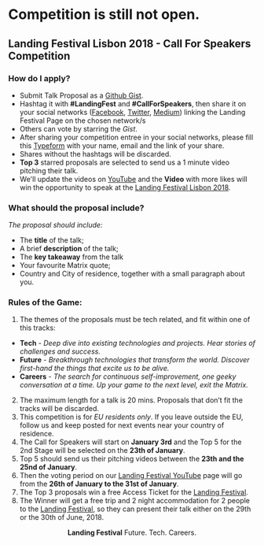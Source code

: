 # Competition is still not open.

## Landing Festival Lisbon 2018 - Call For Speakers Competition

### How do I apply?

- Submit Talk Proposal as a [Github Gist](https://gist.github.com/).
- Hashtag it with __#LandingFest__ and __#CallForSpeakers__, then share it on your social networks ([Facebook](https://www.facebook.com/LandingFestivalPage/), [Twitter](https://twitter.com/LandingFest), [Medium](https://medium.com/landingfestival)) linking the Landing Festival Page on the chosen network/s
- Others can vote by starring the *Gist*.
- After sharing your competition entree in your social networks, please fill this [Typeform](https://landingjobs.typeform.com/to/x3IuPP) with your name, email and the link of your share.
- Shares without the hashtags will be discarded.
- __Top 3__ starred proposals are selected to send us a 1 minute video pitching their talk.
- We'll update the videos on [YouTube](https://www.youtube.com/channel/UCjGI4o68Sd414pKDF_XM-qg) and the __Video__ with more likes will win the opportunity to speak at the [Landing Festival Lisbon 2018](https://landingfestival.com/lisbon).

### What should the proposal include?

*The proposal should include:*
- The __title__ of the talk;
- A brief __description__ of the talk;
- The __key takeaway__ from the talk
- Your favourite Matrix quote;
- Country and City of residence, together with a small paragraph about you.

### Rules of the Game:

1. The themes of the proposals must be tech related, and fit within one of this tracks:
- __Tech__ - *Deep dive into existing technologies and projects. Hear stories of challenges and success.*
- __Future__ - *Breakthrough technologies that transform the world. Discover first-hand the things that excite us to be alive.*
- __Careers__ - *The search for continuous self-improvement, one geeky conversation at a time. Up your game to the next level, exit the Matrix.*
2. The maximum length for a talk is 20 mins. Proposals that don’t fit the tracks will be discarded.
3. This competition is for *EU residents only*. If you leave outside the EU, follow us and keep posted for next events near your country of residence.
4. The Call for Speakers will start on **January 3rd** and the Top 5 for the 2nd Stage will be selected on the **23th of January**.
5. Top 5 should send us their pitching videos between the **23th and the 25nd of January**.
6. Then the voting period on our [Landing Festival YouTube](https://www.youtube.com/channel/UCjGI4o68Sd414pKDF_XM-qg) page will go from the **26th of January to the 31st of January**.
7. The Top 3 proposals win a free Access Ticket for the [Landing Festival](https://landingfestival.com/berlin).
8. The Winner will get a free trip and 2 night accommodation for 2 people to the [Landing Festival](https://landingfestival.com/lisbon), so they can present their talk either on the 29th or the 30th of June, 2018.


<p align="center"> <b>Landing Festival</b> Future. Tech. Careers. </p>
